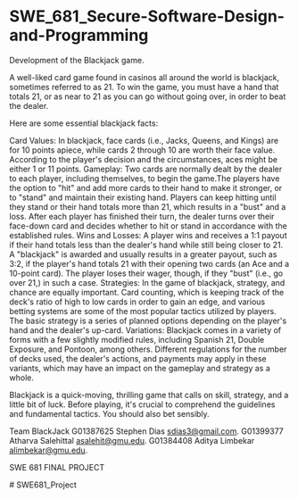 # SWE_681_Secure-Software-Design-and-Programming

Development of the Blackjack game.

A well-liked card game found in casinos all around the world is blackjack, sometimes referred to as 21. To win the game, you must have a hand that totals 21, or as near to 21 as you can go without going over, in order to beat the dealer.

Here are some essential blackjack facts:

Card Values: In blackjack, face cards (i.e., Jacks, Queens, and Kings) are for 10 points apiece, while cards 2 through 10 are worth their face value. According to the player's decision and the circumstances, aces might be either 1 or 11 points.
Gameplay: Two cards are normally dealt by the dealer to each player, including themselves, to begin the game.The players have the option to "hit" and add more cards to their hand to make it stronger, or to "stand" and maintain their existing hand. Players can keep hitting until they stand or their hand totals more than 21, which results in a "bust" and a loss. After each player has finished their turn, the dealer turns over their face-down card and decides whether to hit or stand in accordance with the established rules.
Wins and Losses: A player wins and receives a 1:1 payout if their hand totals less than the dealer's hand while still being closer to 21. A "blackjack" is awarded and usually results in a greater payout, such as 3:2, if the player's hand totals 21 with their opening two cards (an Ace and a 10-point card). The player loses their wager, though, if they "bust" (i.e., go over 21,) in such a case.
Strategies: In the game of blackjack, strategy, and chance are equally important. Card counting, which is keeping track of the deck's ratio of high to low cards in order to gain an edge, and various betting systems are some of the most popular tactics utilized by players. The basic strategy is a series of planned options depending on the player's hand and the dealer's up-card.
Variations: Blackjack comes in a variety of forms with a few slightly modified rules, including Spanish 21, Double Exposure, and Pontoon, among others. Different regulations for the number of decks used, the dealer's actions, and payments may apply in these variants, which may have an impact on the gameplay and strategy as a whole.

Blackjack is a quick-moving, thrilling game that calls on skill, strategy, and a little bit of luck. Before playing, it's crucial to comprehend the guidelines and fundamental tactics. You should also bet sensibly.

Team BlackJack
G01387625 Stephen Dias sdias3@gmail.com.
G01399377 Atharva Salehittal asalehit@gmu.edu.
G01384408 Aditya Limbekar alimbekar@gmu.edu.

SWE 681 FINAL PROJECT

#   S W E 6 8 1 _ P r o j e c t 
 
 
